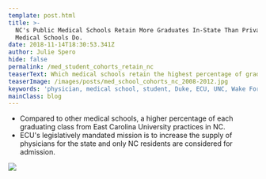 ```yaml
---
template: post.html
title: >-
  NC's Public Medical Schools Retain More Graduates In-State Than Private
  Medical Schools Do.
date: 2018-11-14T18:30:53.341Z
author: Julie Spero
hide: false
permalink: /med_student_cohorts_retain_nc
teaserText: Which medical schools retain the highest percentage of graduates in NC?
teaserImage: /images/posts/med_school_cohorts_nc_2008-2012.jpg
keywords: 'physician, medical school, student, Duke, ECU, UNC, Wake Forest'
mainClass: blog
---
```

* Compared to other medical schools, a higher percentage of each graduating class from East Carolina University practices in NC.
* ECU's legislatively mandated mission is to increase the supply of physicians for the state and only NC residents are considered for admission.

![](/images/posts/med_school_cohorts_nc_2008-2012.jpg)
